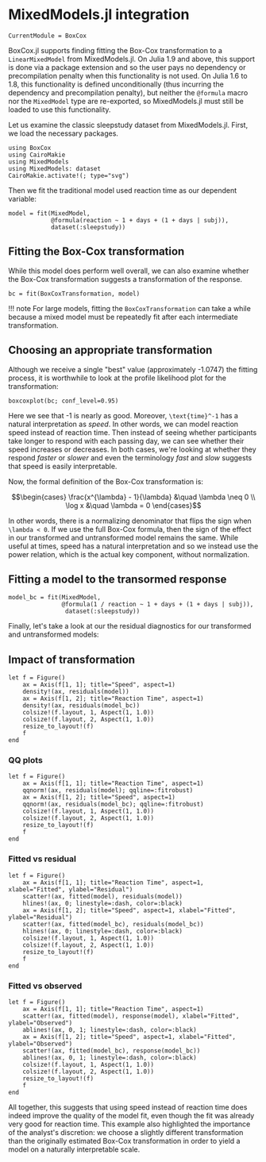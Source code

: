 # MixedModels.jl integration

```@meta
CurrentModule = BoxCox
```

BoxCox.jl supports finding fitting the Box-Cox transformation to a `LinearMixedModel` from MixedModels.jl.
On Julia 1.9 and above, this support is done via a package extension and so the user pays no dependency or precompilation penalty when this functionality is not used.
On Julia 1.6 to 1.8, this functionality is defined unconditionally (thus incurring the dependency and precompilation penalty), but neither the `@formula` macro nor the `MixedModel` type are re-exported, so MixedModels.jl must still be loaded to use this functionality.


Let us examine the classic sleepstudy dataset from MixedModels.jl. First, we load the necessary packages.

```@example Mixed
using BoxCox
using CairoMakie
using MixedModels
using MixedModels: dataset
CairoMakie.activate!(; type="svg")
```

Then we fit the traditional model used reaction time as our dependent variable:

```@example Mixed
model = fit(MixedModel,
            @formula(reaction ~ 1 + days + (1 + days | subj)),
            dataset(:sleepstudy))
```


## Fitting the Box-Cox transformation

While this model does perform well overall, we can also examine whether the Box-Cox transformation suggests a transformation of the response.

```@example Mixed
bc = fit(BoxCoxTransformation, model)
```

!!! note
    For large models, fitting the `BoxCoxTransformation` can take a while because a mixed model must be repeatedly fit after each intermediate transformation.


## Choosing an appropriate transformation

Although we receive a single "best" value (approximately -1.0747)  the fitting process, it is worthwhile to look at the profile likelihood plot for the transformation:

```@example Mixed
boxcoxplot(bc; conf_level=0.95)
```

Here we see that -1 is nearly as good. Moreover, ``\text{time}^-1`` has a natural interpretation as *speed*.
In other words, we can model reaction speed instead of reaction time.
Then instead of seeing whether participants take longer to respond with each passing day, we can see whether their speed increases or decreases.
In both cases, we're looking at whether they respond *faster* or *slower* and even the terminology *fast* and *slow* suggests that speed is easily interpretable.

Now, the formal definition of the Box-Cox transformation is:

```math
\begin{cases}
\frac{x^{\lambda} - 1}{\lambda} &\quad \lambda \neq 0 \\
\log x &\quad \lambda = 0
\end{cases}
```

In other words, there is a normalizing denominator that flips the sign when ``\lambda < 0``.
If we use the full Box-Cox formula, then the sign of the effect in our transformed and untransformed model remains the same.
While useful at times, speed has a natural interpretation and so we instead use the power relation, which is the actual key component, without normalization.


## Fitting a model to the transormed response

```@example Mixed
model_bc = fit(MixedModel,
               @formula(1 / reaction ~ 1 + days + (1 + days | subj)),
                dataset(:sleepstudy))
```

Finally, let's take a look at our the residual diagnostics for our transformed and untransformed models:

## Impact of transformation

```@example Mixed
let f = Figure()
    ax = Axis(f[1, 1]; title="Speed", aspect=1)
    density!(ax, residuals(model))
    ax = Axis(f[1, 2]; title="Reaction Time", aspect=1)
    density!(ax, residuals(model_bc))
    colsize!(f.layout, 1, Aspect(1, 1.0))
    colsize!(f.layout, 2, Aspect(1, 1.0))
    resize_to_layout!(f)
    f
end
```

### QQ plots

```@example Mixed
let f = Figure()
    ax = Axis(f[1, 1]; title="Reaction Time", aspect=1)
    qqnorm!(ax, residuals(model); qqline=:fitrobust)
    ax = Axis(f[1, 2]; title="Speed", aspect=1)
    qqnorm!(ax, residuals(model_bc); qqline=:fitrobust)
    colsize!(f.layout, 1, Aspect(1, 1.0))
    colsize!(f.layout, 2, Aspect(1, 1.0))
    resize_to_layout!(f)
    f
end
```

### Fitted vs residual

```@example Mixed
let f = Figure()
    ax = Axis(f[1, 1]; title="Reaction Time", aspect=1, xlabel="Fitted", ylabel="Residual")
    scatter!(ax, fitted(model), residuals(model))
    hlines!(ax, 0; linestyle=:dash, color=:black)
    ax = Axis(f[1, 2]; title="Speed", aspect=1, xlabel="Fitted", ylabel="Residual")
    scatter!(ax, fitted(model_bc), residuals(model_bc))
    hlines!(ax, 0; linestyle=:dash, color=:black)
    colsize!(f.layout, 1, Aspect(1, 1.0))
    colsize!(f.layout, 2, Aspect(1, 1.0))
    resize_to_layout!(f)
    f
end
```

### Fitted vs observed

```@example Mixed
let f = Figure()
    ax = Axis(f[1, 1]; title="Reaction Time", aspect=1)
    scatter!(ax, fitted(model), response(model), xlabel="Fitted", ylabel="Observed")
    ablines!(ax, 0, 1; linestyle=:dash, color=:black)
    ax = Axis(f[1, 2]; title="Speed", aspect=1, xlabel="Fitted", ylabel="Observed")
    scatter!(ax, fitted(model_bc), response(model_bc))
    ablines!(ax, 0, 1; linestyle=:dash, color=:black)
    colsize!(f.layout, 1, Aspect(1, 1.0))
    colsize!(f.layout, 2, Aspect(1, 1.0))
    resize_to_layout!(f)
    f
end
```

All together, this suggests that using speed instead of reaction time does indeed improve the quality of the model fit, even though the fit was already very good for reaction time.
This example also highlighted the importance of the analyst's discretion: we choose a slightly different transformation than the originally estimated Box-Cox transformation in order to yield a model on a naturally interpretable scale.
